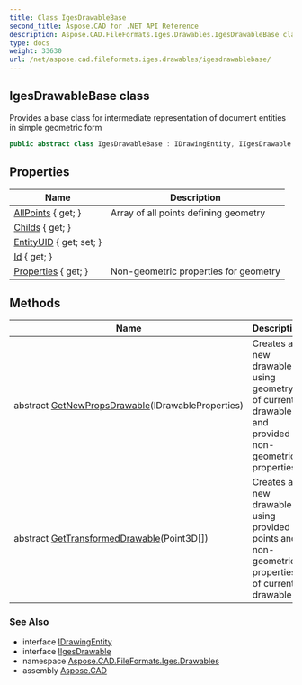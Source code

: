 ```yaml
---
title: Class IgesDrawableBase
second_title: Aspose.CAD for .NET API Reference
description: Aspose.CAD.FileFormats.Iges.Drawables.IgesDrawableBase class. Provides a base class for intermediate representation of document entities in simple geometric form
type: docs
weight: 33630
url: /net/aspose.cad.fileformats.iges.drawables/igesdrawablebase/
---
```

## IgesDrawableBase class

Provides a base class for intermediate representation of document entities in simple geometric form

```csharp
public abstract class IgesDrawableBase : IDrawingEntity, IIgesDrawable
```

## Properties

| Name | Description |
| --- | --- |
| [AllPoints](../../aspose.cad.fileformats.iges.drawables/igesdrawablebase/allpoints/) { get; } | Array of all points defining geometry |
| [Childs](../../aspose.cad.fileformats.iges.drawables/igesdrawablebase/childs/) { get; } |  |
| [EntityUID](../../aspose.cad.fileformats.iges.drawables/igesdrawablebase/entityuid/) { get; set; } |  |
| [Id](../../aspose.cad.fileformats.iges.drawables/igesdrawablebase/id/) { get; } |  |
| [Properties](../../aspose.cad.fileformats.iges.drawables/igesdrawablebase/properties/) { get; } | Non-geometric properties for geometry |

## Methods

| Name | Description |
| --- | --- |
| abstract [GetNewPropsDrawable](../../aspose.cad.fileformats.iges.drawables/igesdrawablebase/getnewpropsdrawable/)(IDrawableProperties) | Creates a new drawable using geometry of current drawable and provided non-geometric properties |
| abstract [GetTransformedDrawable](../../aspose.cad.fileformats.iges.drawables/igesdrawablebase/gettransformeddrawable/)(Point3D[]) | Creates a new drawable using provided points and non-geometric properties of current drawable |

### See Also

* interface [IDrawingEntity](../../aspose.cad/idrawingentity/)
* interface [IIgesDrawable](../iigesdrawable/)
* namespace [Aspose.CAD.FileFormats.Iges.Drawables](../../aspose.cad.fileformats.iges.drawables/)
* assembly [Aspose.CAD](../../)



